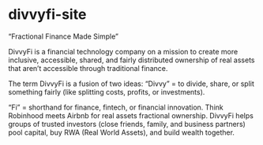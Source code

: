# divvyfi-site

“Fractional Finance Made Simple”

DivvyFi is a financial technology company on a mission to create more inclusive, accessible, shared, and fairly distributed ownership of real assets that aren’t accessible through traditional finance. 

The term DivvyFi is a fusion of two ideas:
“Divvy” = to divide, share, or split something fairly (like splitting costs, profits, or investments).


“Fi” = shorthand for finance, fintech, or financial innovation.
Think Robinhood meets Airbnb for real assets fractional ownership. DivvyFi helps groups of trusted investors (close friends, family, and business partners)  pool capital, buy RWA (Real World Assets), and build wealth together.
